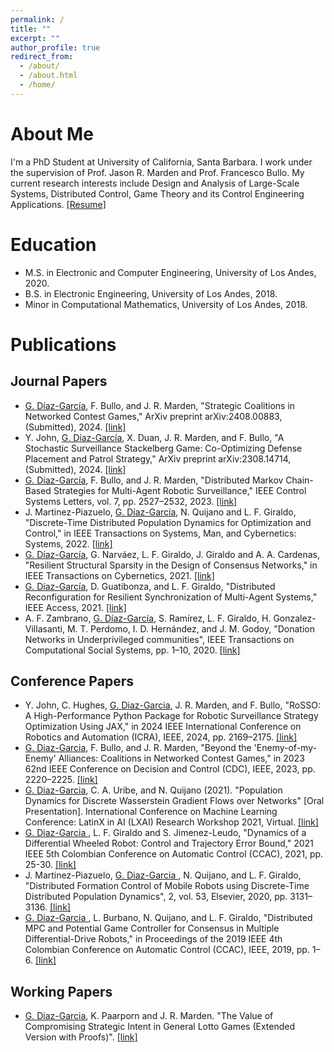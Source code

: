 ```yaml
---
permalink: /
title: ""
excerpt: ""
author_profile: true
redirect_from: 
  - /about/
  - /about.html
  - /home/
---
```


# About Me

I'm a PhD Student at University of California, Santa Barbara. I work under the supervision of Prof. Jason R. Marden and Prof. Francesco Bullo. My current research interests include Design and Analysis of Large-Scale Systems, Distributed Control, Game Theory and its Control Engineering Applications. [[Resume]](https://gilbertod.github.io/files/resume.pdf)

# Education

* M.S. in Electronic and Computer Engineering, University of Los Andes, 2020.
* B.S. in Electronic Engineering, University of Los Andes, 2018.
* Minor in Computational Mathematics, University of Los Andes, 2018.

# Publications
## Journal Papers

*  <ins>G. Díaz-García</ins>, F. Bullo, and J. R. Marden, "Strategic Coalitions in Networked Contest Games," ArXiv preprint arXiv:2408.00883, (Submitted), 2024. [[link]](https://arxiv.org/abs/2408.00883)
*  Y. John, <ins>G. Díaz-García</ins>, X. Duan, J. R. Marden, and F. Bullo, "A Stochastic Surveillance Stackelberg Game: Co-Optimizing Defense Placement and Patrol Strategy," ArXiv preprint arXiv:2308.14714, (Submitted), 2024. [[link]](https://arxiv.org/abs/2308.14714)
*  <ins>G. Díaz-García</ins>, F. Bullo, and J. R. Marden, "Distributed Markov Chain-Based Strategies for Multi-Agent Robotic Surveillance," IEEE Control Systems Letters, vol. 7, pp. 2527–2532, 2023. [[link]](https://ieeexplore.ieee.org/abstract/document/10159022)
* J. Martinez-Piazuelo, <ins>G. Díaz-García</ins>, N. Quijano and L. F. Giraldo, "Discrete-Time Distributed Population Dynamics for Optimization and Control," in IEEE Transactions on Systems, Man, and Cybernetics: Systems, 2022. [[link]](https://ieeexplore.ieee.org/abstract/document/9716743)
* <ins>G. Díaz-García</ins>, G. Narváez, L. F. Giraldo, J. Giraldo and A. A. Cardenas, "Resilient Structural Sparsity in the Design of Consensus Networks," in IEEE Transactions on Cybernetics, 2021. [[link]](https://ieeexplore.ieee.org/document/9619862)
* <ins>G. Dı́az-Garcı́a</ins>, D. Guatibonza, and L. F. Giraldo, "Distributed Reconfiguration for Resilient Synchronization of Multi-Agent Systems," IEEE Access, 2021. [[link]](https://ieeexplore.ieee.org/document/9568925)
* A. F. Zambrano, <ins>G. Díaz-García</ins>, S. Ramírez, L. F. Giraldo, H. Gonzalez-Villasanti, M. T. Perdomo, I. D. Hernández, and J. M. Godoy, "Donation Networks in Underprivileged communities", IEEE Transactions on Computational Social Systems, pp. 1–10, 2020. [[link]](https://ieeexplore.ieee.org/abstract/document/9262866)

## Conference Papers

* Y. John, C. Hughes, <ins>G. Diaz-Garcia</ins>, J. R. Marden, and F. Bullo, "RoSSO: A High-Performance Python Package for Robotic Surveillance Strategy Optimization Using JAX," in 2024 IEEE International Conference on Robotics and Automation (ICRA), IEEE, 2024, pp. 2169–2175. [[link]](https://ieeexplore.ieee.org/abstract/document/10610477)
* <ins>G. Diaz-Garcia</ins>, F. Bullo, and J. R. Marden, "Beyond the 'Enemy-of-my-Enemy' Alliances: Coalitions in Networked Contest Games," in 2023 62nd IEEE Conference on Decision and Control (CDC), IEEE, 2023, pp. 2220–2225. [[link]](https://ieeexplore.ieee.org/abstract/document/10383807)
* <ins>G. Diaz-Garcia</ins>, C. A. Uribe, and N. Quijano (2021). "Population Dynamics for Discrete Wasserstein Gradient Flows over Networks" [Oral Presentation]. International Conference on Machine Learning Conference: LatinX in AI (LXAI) Research Workshop 2021, Virtual. [[link]](https://research.latinxinai.org/papers/icml/2021/pdf/paper_04.pdf)
* <ins>G. Diaz-Garcia </ins>, L. F. Giraldo and S. Jimenez-Leudo, "Dynamics of a Differential Wheeled Robot: Control and Trajectory Error Bound," 2021 IEEE 5th Colombian Conference on Automatic Control (CCAC), 2021, pp. 25-30. [[link]](https://ieeexplore.ieee.org/document/9633318)
* J. Martinez-Piazuelo, <ins>G. Diaz-Garcia </ins>, N. Quijano, and L. F. Giraldo, "Distributed Formation Control of Mobile Robots using Discrete-Time Distributed Population Dynamics", 2, vol. 53, Elsevier, 2020, pp. 3131–3136. [[link]](https://www.sciencedirect.com/science/article/pii/S2405896320314191)
* <ins>G. Diaz-Garcia </ins>, L. Burbano, N. Quijano, and L. F. Giraldo, "Distributed MPC and Potential Game Controller for Consensus in Multiple Differential-Drive Robots," in Proceedings of the 2019 IEEE 4th Colombian Conference on Automatic Control (CCAC), IEEE, 2019, pp. 1–6. [[link]](https://ieeexplore.ieee.org/abstract/document/8920881)

## Working Papers
* <ins>G. Diaz-Garcia</ins>, K. Paarporn and J. R. Marden. "The Value of Compromising Strategic Intent in General Lotto Games (Extended Version with Proofs)". [[link]](https://gilbertod.github.io/files/info-lotto-proofs.pdf)
